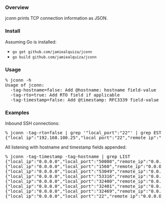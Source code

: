 ### Overview

jconn prints TCP connection information as JSON.

### Install

Assuming Go is installed:

 - `go get github.com/jamiealquiza/jconn`
 - `go build github.com/jamiealquiza/jconn`

### Usage

<pre>
% jconn -h
Usage of jconn:
  -tag-hostname=false: Add @hostname: hostname field-value
  -tag-rto=true: Add RTO field if applicable
  -tag-timestamp=false: Add @timestamp: RFC3339 field-value
</pre>

### Examples

Inbound SSH connections:
<pre>
% jconn -tag-rto=false | grep '"local_port":"22"' | grep ESTAB
{"local_ip":"192.168.100.25","local_port":"22","remote_ip":"192.168.100.1","remote_port":"36880","state":"ESTABLISHED"}
</pre>

All listening with hostname and timestamp fields appended:
<pre>
% jconn -tag-timestamp -tag-hostname | grep LIST
{"local_ip":"0.0.0.0","local_port":"50008","remote_ip":"0.0.0.0","remote_port":"0","state":"LISTEN","@timestamp":"2015-04-06T10:15:16-06:00","@hostname":"plex"}
{"local_ip":"0.0.0.0","local_port":"1560","remote_ip":"0.0.0.0","remote_port":"0","state":"LISTEN","@timestamp":"2015-04-06T10:15:16-06:00","@hostname":"plex"}
{"local_ip":"0.0.0.0","local_port":"53049","remote_ip":"0.0.0.0","remote_port":"0","state":"LISTEN","@timestamp":"2015-04-06T10:15:16-06:00","@hostname":"plex"}
{"local_ip":"0.0.0.0","local_port":"53316","remote_ip":"0.0.0.0","remote_port":"0","state":"LISTEN","@timestamp":"2015-04-06T10:15:16-06:00","@hostname":"plex"}
{"local_ip":"0.0.0.0","local_port":"32400","remote_ip":"0.0.0.0","remote_port":"0","state":"LISTEN","@timestamp":"2015-04-06T10:15:16-06:00","@hostname":"plex"}
{"local_ip":"0.0.0.0","local_port":"32401","remote_ip":"0.0.0.0","remote_port":"0","state":"LISTEN","@timestamp":"2015-04-06T10:15:16-06:00","@hostname":"plex"}
{"local_ip":"0.0.0.0","local_port":"32469","remote_ip":"0.0.0.0","remote_port":"0","state":"LISTEN","@timestamp":"2015-04-06T10:15:16-06:00","@hostname":"plex"}
{"local_ip":"0.0.0.0","local_port":"22","remote_ip":"0.0.0.0","remote_port":"0","state":"LISTEN","@timestamp":"2015-04-06T10:15:16-06:00","@hostname":"plex"}
</pre>
